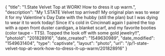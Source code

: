 {
    "title": "1.State Velvet Top at WORK! How to dress it up warm.",
    "description": "My 1.STATE Velvet top arrived!! My original plan was to wear it for my Valentine's Day Date with the hubby (still the plan) but I was dying to wear it to work today! Since it's cold in Cincinnati again I paired the top with a open front duster cardigan, a blanket scarf, and my favorite booties (color taupe - TTS). Topped the look off with some gold jewelry!!",
    "photoId": "201828916",
    "date_created": "1549630989",
    "date_modified": "1549631404",
    "type": "captivate",
    "layout": "photo",
    "url": "\/p\/1-state-velvet-top-at-work-how-to-dress-it-up-warm\/201828916"
}